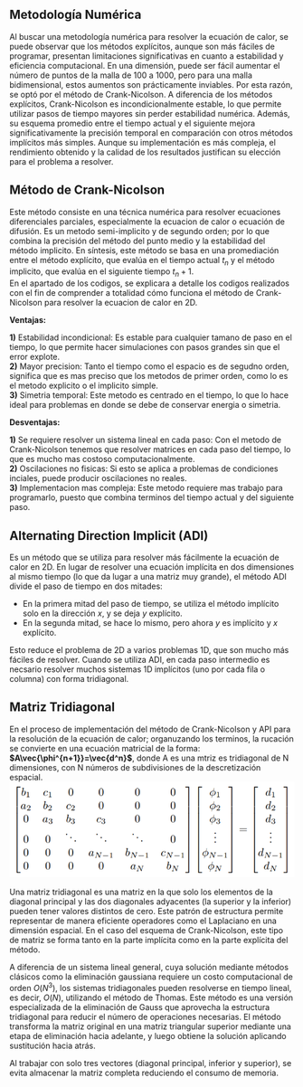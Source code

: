 ## Metodología Numérica 

Al buscar una metodología numérica para resolver la ecuación de calor, se puede observar que los métodos explícitos, aunque son más fáciles de programar, presentan limitaciones significativas  en cuanto a estabilidad y eficiencia computacional. En una dimensión, puede ser fácil aumentar el número de puntos de la malla de 100 a 1000, pero para una malla bidimensional, estos aumentos son prácticamente inviables.  Por esta razón, se optó por el método de Crank-Nicolson. A diferencia de los métodos explícitos, Crank-Nicolson es incondicionalmente estable, lo que permite utilizar pasos de tiempo mayores sin perder estabilidad numérica. Además, su esquema promedio entre el tiempo actual y el siguiente mejora significativamente la precisión temporal en comparación con otros métodos implícitos más simples. Aunque su implementación es más compleja, el rendimiento obtenido y la calidad de los resultados justifican su elección para el problema a resolver.

## Método de Crank-Nicolson

Este método consiste en una técnica numérica para resolver ecuaciones diferenciales parciales, especialmente la ecuacion de calor o ecuación de difusión. Es un metodo semi-implicito y de segundo orden; por lo que combina la precisión del método del punto medio y la estabilidad del método implicito. 
En síntesis, este método se basa en una promediación entre el método explícito, que evalúa  en el tiempo actual $t_n$ y el método implicito, que evalúa en el siguiente tiempo $t_n+1$. \
En el apartado de los codigos, se explicara a detalle los codigos realizados con el fin de comprender a totalidad cómo funciona el método de Crank-Nicolson para resolver la ecuacion de calor en 2D. 


**Ventajas:**

**1)** Estabilidad incondicional: Es estable para cualquier tamano de paso en el tiempo, lo que permite hacer simulaciones con pasos grandes sin que el error explote.\
**2)** Mayor precision: Tanto el tiempo como el espacio es de segudno orden, significa que es mas preciso que los metodos de primer orden, como lo es el metodo explicito o el implicito simple.\
**3)** Simetria temporal: Este metodo es centrado en el tiempo, lo que lo hace ideal para problemas en donde se debe de conservar energia o simetria. 

**Desventajas:**

**1)** Se requiere resolver un sistema lineal en cada paso: Con el metodo de Crank-Nicolson tenemos que resolver matrices en cada paso del tiempo, lo que es mucho mas costoso computacionalmente.\
**2)** Oscilaciones no fisicas: Si esto se aplica a problemas de condiciones inciales, puede producir oscilaciones no reales.\
**3)** Implementacion mas compleja: Este metodo requiere mas trabajo para programarlo, puesto que combina terminos del tiempo actual y del siguiente paso.

## Alternating Direction Implicit (ADI)
Es un método que se utiliza para resolver más fácilmente la ecuación de calor en 2D.
En lugar de resolver una ecuación implícita en dos dimensiones al mismo tiempo (lo que da lugar a una matriz muy grande), el método ADI divide el paso de tiempo en dos mitades:
* En la primera mitad del paso de tiempo, se utiliza el método implícito solo en la dirección $x$, y se deja $y$ explícito.
* En la segunda mitad, se hace lo mismo, pero ahora $y$ es implícito y $x$ explícito.

Esto reduce el problema de 2D a varios problemas 1D, que son mucho más fáciles de resolver. Cuando se utiliza ADI, en cada paso intermedio es necsario resolver muchos sistemas 1D implícitos (uno por cada fila o columna) con forma tridiagonal.

 ## Matriz Tridiagonal
 En el proceso de implementación del método de Crank-Nicolson y API para la resolución de la ecuación de calor; organuzando los terminos, la rucación se convierte en una ecuación matricial de la forma: **$A\vec{\phi^{n+1}}=\vec{d^n}$**, donde A es una mtriz es tridiagonal de N dimensiones, con N números de subdivisiones de la descretización espacial. 
 <img src="imagenes/thomas.png" alt="Método de Thomas" width="550">

 Una matriz tridiagonal es una matriz en la que solo los elementos de la diagonal principal y las dos diagonales adyacentes (la superior y la inferior) pueden tener valores distintos de cero. Este patrón de estructura permite representar de manera eficiente operadores como el Laplaciano en una dimensión espacial. En el caso del esquema de Crank-Nicolson, este tipo de matriz se forma tanto en la parte implícita como en la parte explícita del método.

 A diferencia de un sistema lineal general, cuya solución mediante métodos clásicos como la eliminación gaussiana requiere un costo computacional de orden $O(N^3)$, los sistemas tridiagonales pueden resolverse en tiempo lineal, es decir, $O(N)$, utilizando el método de Thomas. Este método es una versión especializada de la eliminación de Gauss que aprovecha la estructura tridiagonal para reducir el número de operaciones necesarias. El método transforma la matriz original en una matriz triangular superior mediante una etapa de eliminación hacia adelante, y luego obtiene la solución aplicando sustitución hacia atrás.

 Al trabajar con solo tres vectores (diagonal principal, inferior y superior), se evita almacenar la matriz completa reduciendo el consumo de memoria.

